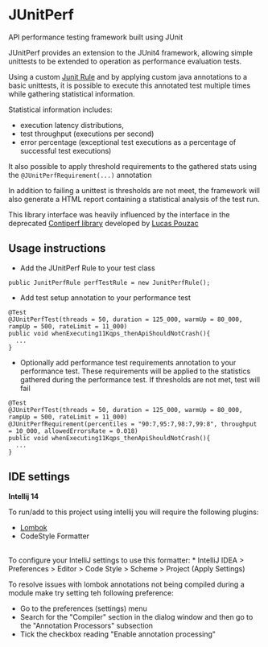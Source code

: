 # JUnitPerf

API performance testing framework built using JUnit

JUnitPerf provides an extension to the JUnit4 framework, allowing simple unittests to be extended to operation as 
performance evaluation tests. 

Using a custom [Junit Rule](https://github.com/junit-team/junit4/wiki/Rules) and by 
applying custom java annotations to a basic unittests, it is possible to execute this annotated test multiple times 
while gathering statistical information. 

Statistical information includes:
* execution latency distributions, 
* test throughput (executions per second)
* error percentage (exceptional test executions as a percentage of successful test executions)

It also possible to apply threshold requirements to the gathered stats using the `@JUnitPerfRequirement(...)` annotation

In addition to failing a unittest is thresholds are not meet, the framework will also generate a HTML report 
containing a statistical analysis of the test run.


This library interface was heavily influenced by the interface in the deprecated 
[Contiperf library](https://github.com/lucaspouzac/contiperf) developed by [Lucas Pouzac](https://github.com/lucaspouzac)

## Usage instructions

* Add the JUnitPerf Rule to your test class

`public JunitPerfRule perfTestRule = new JunitPerfRule();`

* Add test setup annotation to your performance test 

```
@Test
@JUnitPerfTest(threads = 50, duration = 125_000, warmUp = 80_000, rampUp = 500, rateLimit = 11_000)
public void whenExecuting11Kqps_thenApiShouldNotCrash(){
  ...
}
``` 

* Optionally add performance test requirements annotation to your performance test. These requirements will be 
applied to the statistics gathered during the performance test. If thresholds are not met, test will fail


```
@Test
@JUnitPerfTest(threads = 50, duration = 125_000, warmUp = 80_000, rampUp = 500, rateLimit = 11_000)
@JUnitPerfRequirement(percentiles = "90:7,95:7,98:7,99:8", throughput = 10_000, allowedErrorsRate = 0.018)
public void whenExecuting11Kqps_thenApiShouldNotCrash(){
  ...
}
``` 


## IDE settings

**Intellij 14**

To run/add to this project using intellij you will require the following plugins:

* [Lombok](https://plugins.jetbrains.com/plugin/6317)
* CodeStyle Formatter
<br />
To configure your IntelliJ settings to use this formatter:
    * IntelliJ IDEA > Preferences > Editor > Code Style > Scheme > Project (Apply Settings)

To resolve issues with lombok annotations not being compiled during a module make try setting teh following preference:

* Go to the preferences (settings) menu
* Search for the "Compiler" section in the dialog window and then go to the "Annotation Processors" subsection
* Tick the checkbox reading "Enable annotation processing"

<br />
